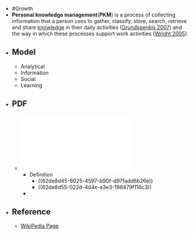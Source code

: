 - #Growth
- **Personal knowledge management**(**PKM**) is a process of collecting information that a person uses to gather, classify, store, search, retrieve and share [knowledge](https://en.wikipedia.org/wiki/Knowledge) in their daily activities ([Grundspenkis 2007](https://en.wikipedia.org/wiki/Personal_knowledge_management#CITEREFGrundspenkis2007)) and the way in which these processes support work activities ([Wright 2005](https://en.wikipedia.org/wiki/Personal_knowledge_management#CITEREFWright2005)).
- ## Model
	- Analytical
	- Information
	- Social
	- Learning
- ## PDF
	- ![Personal Knowledge Management](../assets/PersonalKnowledgePKM_1658307224807_0.pdf)
		- Definition
			- ((62de8d45-8025-4597-b90f-d97fadd6b26e))
			- ((62de8d55-022d-4d4e-a3e3-198479f116c3))
		-
- ## Reference
	- [WikiPedia Page](https://en.wikipedia.org/wiki/Personal_knowledge_management)
